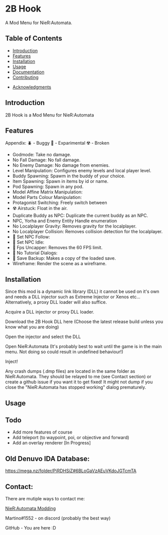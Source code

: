 # 2B Hook

A Mod Menu for NieR:Automata.

<!--- [![License](https://img.shields.io/badge/License-MIT-blue.svg)](LICENSE) --->

## Table of Contents
- [Introduction](#introduction)
- [Features](#features)
- [Installation](#installation)
- [Usage](#usage)
- [Documentation](#documentation)
- [Contributing](#contributing)
<!---- [License](#license) --->
- [Acknowledgments](#acknowledgments)

## Introduction

2B Hook is a Mod Menu for NieR:Automata

## Features

Appendix: 🪲 - Buggy 🧪 - Exparimental ☢️ - Broken

- Godmode: Take no damage.
- No Fall Damage: No fall damage.
- No Enemy Damage: No damage from enemies.
- Level Manipulation: Configures enemy levels and local player level.
- Buddy Spawning: Spawm in the buddy of your choice.
- Item Spawning: Spawn in items by id or name.
- Pod Spawning: Spawn in any pod.
- Model Affine Matrix Manipulation:
- Model Parts Colour Manipulation:
- Protagonist Switching: Freely switch between 
- ☢️ Airstuck: Float in the air.
- Duplicate Buddy as NPC: Duplicate the current buddy as an NPC.
- NPC, Yorha and Enemy Entity Handle enumeration
- No Localplayer Gravity: Removes gravity for the localplayer.
- No Localplayer Collision: Removes collision detection for the localplayer.
- 🧪 Set NPC Follow: 
- 🧪 Set NPC Idle:
- 🧪 Fps Uncapper: Removes the 60 FPS limit.
- 🧪 No Tutorial Dialogs: 
- 🧪 Save Backup: Makes a copy of the loaded save.
- Wireframe: Render the scene as a wireframe.


## Installation

Since this mod is a dynamic link library (DLL) it cannot be used on it's own and needs a DLL injector such as Extreme Injector or Xenos etc... 
Alternatively, a proxy DLL loader will also suffice.

Acquire a DLL injector or proxy DLL loader.

Download the 2B Hook DLL here (Choose the latest release build unless you know what you are doing)

Open the injector and select the DLL

Open NieR:Automata (It's probably best to wait until the game is in the main menu. Not doing so could result in undefined behaviour!)

Inject!

Any crash dumps (.dmp files) are located in the same folder as NieR:Automata. They should be relayed to me (see Contact section) or create a github issue if you want it to get fixed!
It might not dump if you close the "NieR:Automata has stopped working" dialog prematurely.

## Usage

## Todo

- Add more features of course
- Add teleport (to waypoint, poi, or objective and forward)
- Add an overlay renderer [In Progress]

## Old Denuvo IDA Database:
https://mega.nz/folder/PiRDHSiZ#6BLoGaVzAEuVKdoJGTcmTA

## Contact:

There are mutiple ways to contact me:

[NieR:Automata Modding](https://discord.gg/v8Yyrrg)

Martino#1552 - on discord (probably the best way)

GitHub - You are here :D

